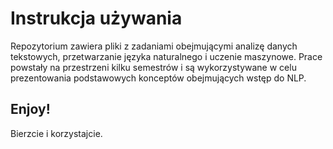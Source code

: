 # Instrukcja używania

Repozytorium zawiera pliki z zadaniami obejmującymi analizę danych tekstowych, przetwarzanie języka naturalnego i uczenie maszynowe. Prace powstały na przestrzeni kilku semestrów i są wykorzystywane w celu prezentowania podstawowych konceptów obejmujących wstęp do NLP.

## Enjoy!

Bierzcie i korzystajcie.